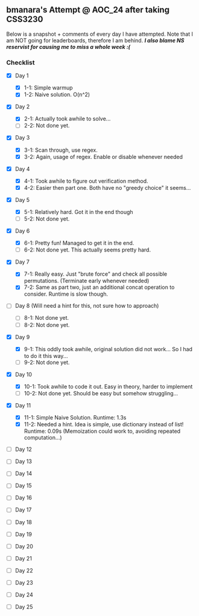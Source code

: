 ## bmanara's Attempt @ AOC_24 after taking CSS3230

Below is a snapshot + comments of every day I have attempted. Note that I am NOT going for leaderboards, therefore I am behind. 
***I also blame NS reservist for causing me to miss a whole week :(***

### Checklist
- [x] Day 1
  - [x] 1-1: Simple warmup
  - [x] 1-2: Naive solution. O(n^2)
- [x] Day 2
  - [x] 2-1: Actually took awhile to solve...
  - [ ] 2-2: Not done yet.
- [x] Day 3
  - [x] 3-1: Scan through, use regex.
  - [x] 3-2: Again, usage of regex. Enable or disable whenever needed
- [x] Day 4
  - [x] 4-1: Took awhile to figure out verification method. 
  - [x] 4-2: Easier then part one. Both have no "greedy choice" it seems...
- [x] Day 5 
  - [x] 5-1: Relatively hard. Got it in the end though
  - [ ] 5-2: Not done yet.
- [x] Day 6
  - [x] 6-1: Pretty fun! Managed to get it in the end.
  - [ ] 6-2: Not done yet. This actually seems pretty hard.
- [x] Day 7
  - [x] 7-1: Really easy. Just "brute force" and check all possible permutations. (Terminate early whenever needed)
  - [x] 7-2: Same as part two, just an additional concat operation to consider. Runtime is slow though.
- [ ] Day 8 (Will need a hint for this, not sure how to approach)
  - [ ] 8-1: Not done yet.
  - [ ] 8-2: Not done yet.
- [x] Day 9
  - [x] 9-1: This oddly took awhile, original solution did not work... So I had to do it this way...
  - [ ] 9-2: Not done yet.
- [x] Day 10
  - [x] 10-1: Took awhile to code it out. Easy in theory, harder to implement
  - [ ] 10-2: Not done yet. Should be easy but somehow struggling...
- [x] Day 11
  - [x] 11-1: Simple Naive Solution. Runtime: 1.3s
  - [x] 11-2: Needed a hint. Idea is simple, use dictionary instead of list! Runtime: 0.09s (Memoization could work to, avoiding repeated computation...) 
- [ ] Day 12
- [ ] Day 13
- [ ] Day 14
- [ ] Day 15
- [ ] Day 16
- [ ] Day 17
- [ ] Day 18
- [ ] Day 19
- [ ] Day 20
- [ ] Day 21
- [ ] Day 22
- [ ] Day 23
- [ ] Day 24
- [ ] Day 25

